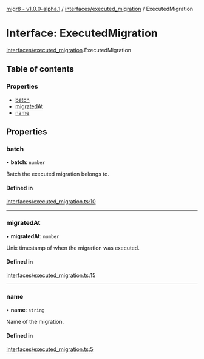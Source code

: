 [migr8 - v1.0.0-alpha.1](../README.md) / [interfaces/executed_migration](../modules/interfaces_executed_migration.md) / ExecutedMigration

# Interface: ExecutedMigration

[interfaces/executed_migration](../modules/interfaces_executed_migration.md).ExecutedMigration

## Table of contents

### Properties

- [batch](interfaces_executed_migration.ExecutedMigration.md#batch)
- [migratedAt](interfaces_executed_migration.ExecutedMigration.md#migratedat)
- [name](interfaces_executed_migration.ExecutedMigration.md#name)

## Properties

### batch

• **batch**: `number`

Batch the executed migration belongs to.

#### Defined in

[interfaces/executed_migration.ts:10](https://github.com/prasadrajandran/migr8/blob/cdd896d/src/interfaces/executed_migration.ts#L10)

---

### migratedAt

• **migratedAt**: `number`

Unix timestamp of when the migration was executed.

#### Defined in

[interfaces/executed_migration.ts:15](https://github.com/prasadrajandran/migr8/blob/cdd896d/src/interfaces/executed_migration.ts#L15)

---

### name

• **name**: `string`

Name of the migration.

#### Defined in

[interfaces/executed_migration.ts:5](https://github.com/prasadrajandran/migr8/blob/cdd896d/src/interfaces/executed_migration.ts#L5)
